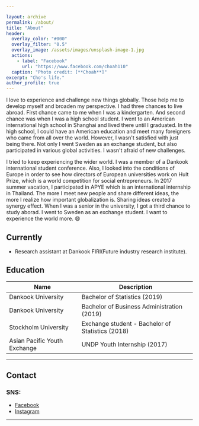```yaml
---

layout: archive
permalink: /about/
title: "About"
header:
  overlay_color: "#000"
  overlay_filter: "0.5"
  overlay_image: /assets/images/unsplash-image-1.jpg
  actions:
    - label: "Facebook"
      url: "https://www.facebook.com/choah110"
  caption: "Photo credit: [**Choah**]"
excerpt: "Cho's life."
author_profile: true
---
```


  I love to experience and challenge new things globally. Those help me to develop myself and broaden my perspective. I had three chances to live abroad. First chance came to me when I was a kindergarten. And second chance was when I was a high school student. I went to an American international high school in Shanghai and lived there until I graduated. In the high school, I could have an American education and meet many foreigners who came from all over the world. However, I wasn't satisfied with just being there. Not only I went Sweden as an exchange student, but also participated in various global activities. I wasn't afraid of new challenges. 
 
  I tried to keep experiencing the wider world. I was a member of a Dankook international student conference. Also, I looked into the conditions of Europe in order to see how directors of European universities work on Hult Prize, which is a world competition for social entrepreneurs. In 2017 summer vacation, I participated in APYE which is an international internship in Thailand. The more I meet new people and share different ideas, the more I realize how important globalization is. Sharing ideas created a synergy effect. When I was a senior in the university, I got a third chance to study aborad. I went to Sweden as an exchange student. I want to experience the world more. :smile:


## Currently

- Research assistant at Dankook FIRI(Future industry research institute).


## Education

| Name                                        | Description                                           |
| ------------------------------------------- | ----------------------------------------------------- |
| Dankook University | Bachelor of Statistics (2019) |
| Dankook University | Bachelor of Business Administration (2019) |
| Stockholm University | Exchange student - Bachelor of Statistics (2018) |
| Asian Pacific Youth Exchange | UNDP Youth Internship (2017) |


---

## Contact

### SNS:

- [Facebook](https://www.facebook.com/choah110)
- [Instagram](https://www.instagram.com/gyungah_cho/?hl=en)


---
